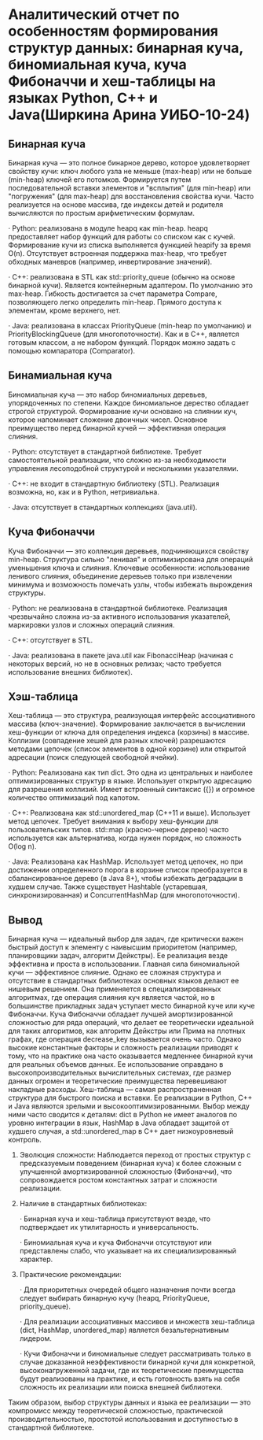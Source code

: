 # Аналитический отчет по особенностям формирования структур данных: бинарная куча, биномиальная куча, куча Фибоначчи и хеш-таблицы на языках Python, C++ и Java(Ширкина Арина УИБО-10-24)
## Бинарная куча
  Бинарная куча — это полное бинарное дерево, которое удовлетворяет свойству кучи: ключ любого узла не меньше (max-heap) или не больше (min-heap) ключей его потомков. Формируется путем последовательной вставки элементов и "всплытия" (для min-heap) или "погружения" (для max-heap) для восстановления свойства кучи. Часто реализуется на основе массива, где индексы детей и родителя вычисляются по простым арифметическим формулам.
  
  · Python: реализована в модуле heapq как min-heap. heapq предоставляет набор функций для работы со списком как с кучей. Формирование кучи из списка выполняется функцией heapify за время O(n). Отсутствует встроенная поддержка max-heap, что требует обходных маневров (например, инвертирование значений).
  
  · C++: реализована в STL как std::priority_queue (обычно на основе бинарной кучи). Является контейнерным адаптером. По умолчанию это max-heap. Гибкость достигается за счет параметра Compare, позволяющего легко определить min-heap. Прямого доступа к элементам, кроме верхнего, нет.
  
  · Java: реализована в классах PriorityQueue (min-heap по умолчанию) и PriorityBlockingQueue (для многопоточности). Как и в C++, является готовым классом, а не набором функций. Порядок можно задать с помощью компаратора (Comparator).
## Бинамиальная куча
Биномиальная куча — это набор биномиальных деревьев, упорядоченных по степени. Каждое биномиальное дерество обладает строгой структурой. Формирование кучи основано на слиянии куч, которое напоминает сложение двоичных чисел. Основное преимущество перед бинарной кучей — эффективная операция слияния.

· Python: отсутствует в стандартной библиотеке. Требует самостоятельной реализации, что сложно из-за необходимости управления лесоподобной структурой и несколькими указателями.

· C++: не входит в стандартную библиотеку (STL). Реализация возможна, но, как и в Python, нетривиальна.

· Java: отсутствует в стандартных коллекциях (java.util).
## Куча Фибоначчи
Куча Фибоначчи — это коллекция деревьев, подчиняющихся свойству min-heap. Структура сильно "ленивая" и оптимизирована для операций уменьшения ключа и слияния. Ключевые особенности: использование ленивого слияния, объединение деревьев только при извлечении минимума и возможность помечать узлы, чтобы избежать вырождения структуры.

· Python: не реализована в стандартной библиотеке. Реализация чрезвычайно сложна из-за активного использования указателей, маркировки узлов и сложных операций слияния.

· C++: отсутствует в STL.

· Java: реализована в пакете java.util как FibonacciHeap (начиная с некоторых версий, но не в основных релизах; часто требуется использование внешних библиотек).
## Хэш-таблица 
Хеш-таблица — это структура, реализующая интерфейс ассоциативного массива (ключ-значение). Формирование заключается в вычислении хеш-функции от ключа для определения индекса (корзины) в массиве. Коллизии (совпадение хешей для разных ключей) разрешаются методами цепочек (список элементов в одной корзине) или открытой адресации (поиск следующей свободной ячейки).

· Python: Реализована как тип dict. Это одна из центральных и наиболее оптимизированных структур в языке. Использует открытую адресацию для разрешения коллизий. Имеет встроенный синтаксис ({}) и огромное количество оптимизаций под капотом.

· C++: Реализована как std::unordered_map (C++11 и выше). Использует метод цепочек. Требует внимания к выбору хеш-функции для пользовательских типов. std::map (красно-черное дерево) часто используется как альтернатива, когда нужен порядок, но сложность O(log n).

· Java: Реализована как HashMap. Использует метод цепочек, но при достижении определенного порога в корзине список преобразуется в сбалансированное дерево (в Java 8+), чтобы избежать деградации в худшем случае. Также существует Hashtable (устаревшая, синхронизированная) и ConcurrentHashMap (для многопоточности).
## Вывод
Бинарная куча — идеальный выбор для задач, где критически важен быстрый доступ к элементу с наивысшим приоритетом (например, планировщики задач, алгоритм Дейкстры). Ее реализация везде эффективна и проста в использовании.
  Главная сила биномиальной кучи — эффективное слияние. Однако ее сложная структура и отсутствие в стандартных библиотеках основных языков делают ее нишевым решением. Она применяется в специализированных алгоритмах, где операция слияния куч является частой, но в большинстве прикладных задач уступает место бинарной куче или куче Фибоначчи.
  Куча Фибоначчи обладает лучшей амортизированной сложностью для ряда операций, что делает ее теоретически идеальной для таких алгоритмов, как алгоритм Дейкстры или Прима на плотных графах, где операция decrease_key вызывается очень часто. Однако высокие константные факторы и сложность реализации приводят к тому, что на практике она часто оказывается медленнее бинарной кучи для реальных объемов данных. Ее использование оправдано в высокопроизводительных вычислительных системах, где размер данных огромен и теоретические преимущества перевешивают накладные расходы.
  Хеш-таблица — самая распространенная структура для быстрого поиска и вставки. Ее реализации в Python, C++ и Java являются зрелыми и высокооптимизированными. Выбор между ними часто сводится к деталям: dict в Python не имеет аналогов по уровню интеграции в язык, HashMap в Java обладает защитой от худшего случая, а std::unordered_map в C++ дает низкоуровневый контроль.
1. Эволюция сложности: Наблюдается переход от простых структур с предсказуемым поведением (бинарная куча) к более сложным с улучшенной амортизированной сложностью (Фибоначчи), что сопровождается ростом константных затрат и сложности реализации.
2. Наличие в стандартных библиотеках:
   
   · Бинарная куча и хеш-таблица присутствуют везде, что подтверждает их утилитарность и универсальность.
   
   · Биномиальная куча и куча Фибоначчи отсутствуют или представлены слабо, что указывает на их специализированный характер.
4. Практические рекомендации:
   
   · Для приоритетных очередей общего назначения почти всегда следует выбирать бинарную кучу (heapq, PriorityQueue, priority_queue).
   
   · Для реализации ассоциативных массивов и множеств хеш-таблица (dict, HashMap, unordered_map) является безальтернативным лидером.
   
   · Кучи Фибоначчи и биномиальные следует рассматривать только в случае доказанной неэффективности бинарной кучи для конкретной, высоконагруженной задачи, где их теоретические преимущества будут реализованы на практике, и есть готовность взять на себя сложность их реализации или поиска внешней библиотеки.

Таким образом, выбор структуры данных и языка ее реализации — это компромисс между теоретической сложностью, практической производительностью, простотой использования и доступностью в стандартной библиотеке.
